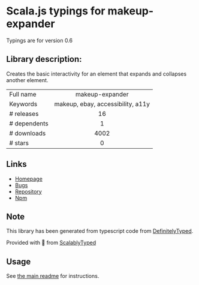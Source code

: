 
# Scala.js typings for makeup-expander

Typings are for version 0.6

## Library description:
Creates the basic interactivity for an element that expands and collapses another element.

|                    |                 |
| ------------------ | :-------------: |
| Full name          | makeup-expander |
| Keywords           | makeup, ebay, accessibility, a11y |
| # releases         | 16 |
| # dependents       | 1 |
| # downloads        | 4002 |
| # stars            | 0 |

## Links
- [Homepage](https://github.com/makeup-js/makeup-expander#readme)
- [Bugs](https://github.com/makeup-js/makeup-expander/issues)
- [Repository](https://github.com/makeup-js/makeup-expander)
- [Npm](https://www.npmjs.com/package/makeup-expander)
    


## Note
This library has been generated from typescript code from [DefinitelyTyped](https://definitelytyped.org).

Provided with :purple_heart: from [ScalablyTyped](https://github.com/oyvindberg/ScalablyTyped)

## Usage
See [the main readme](../../readme.md) for instructions.


